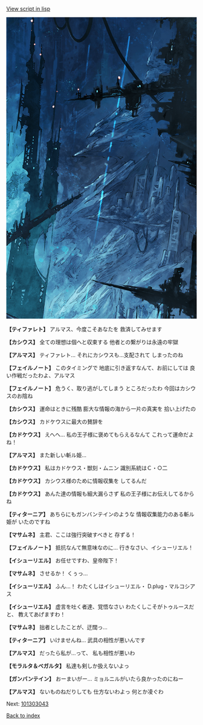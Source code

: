 [View script in lisp](../scripts/101303041.txt)

![underground_world_1.png](../images/backgrounds/underground_world_1.png)

**【ティファレト】**
アルマス、今度こそあなたを
救済してみせます

**【カシウス】**
全ての理想は個へと収束する
他者との繋がりは永遠の牢獄

**【アルマス】**
ティファレト…
それにカシウスも…支配されて
しまったのね

**【フェイルノート】**
このタイミングで
地底に引き返すなんて、お前にしては
良い作戦だったわよ、アルマス

**【フェイルノート】**
危うく、取り逃がしてしまう
ところだったわ
今回はカシウスのお陰ね

**【カシウス】**
運命はときに残酷
膨大な情報の海から一片の真実を
拾い上げたの

**【カシウス】**
カドケウスに最大の賛辞を

**【カドケウス】**
えへへ…
私の王子様に褒めてもらえるなんて
これって運命だよね！

**【アルマス】**
また新しい斬ル姫…

**【カドケウス】**
私はカドケウス・獣刻・ムニン
識別系統はＣ・○二

**【カドケウス】**
カシウス様のために情報収集を
してるんだ

**【カドケウス】**
あんた達の情報も細大漏らさず
私の王子様にお伝えしてるからね

**【ティターニア】**
あちらにもガンバンテインのような
情報収集能力のある斬ル姫が
いたのですね

**【マサムネ】**
主君、ここは強行突破すべきと
存ずる！

**【フェイルノート】**
抵抗なんて無意味なのに…
行きなさい、イシューリエル！

**【イシューリエル】**
お任せですわ、皇帝陛下！

**【マサムネ】**
させるか！
くぅっ…

**【イシューリエル】**
ふん…！
わたくしはイシューリエル・
D.plug・マルコシアス

**【イシューリエル】**
虚言を吐く者達、覚悟なさい
わたくしこそがトゥルースだと、
教えてあげますわ！

**【マサムネ】**
拙者としたことが、迂闊っ…

**【ティターニア】**
いけませんね…
武具の相性が悪いんです

**【アルマス】**
だったら私が…って、
私も相性が悪いわ

**【モラルタ＆ベガルタ】**
私達も剣しか扱えないよっ

**【ガンバンテイン】**
おーまいがー…
ミョルニルがいたら良かったのにねー

**【アルマス】**
ないものねだりしても
仕方ないわよっ
何とか凌ぐわ

Next: [101303043](101303043.md)

[Back to index](index.md)
